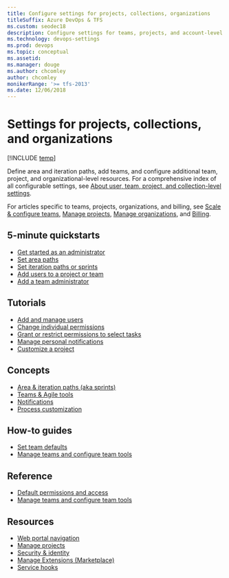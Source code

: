 ```yaml
---
title: Configure settings for projects, collections, organizations
titleSuffix: Azure DevOps & TFS
ms.custom: seodec18
description: Configure settings for teams, projects, and account-level objects
ms.technology: devops-settings
ms.prod: devops
ms.topic: conceptual
ms.assetid: 
ms.manager: douge
ms.author: chcomley
author: chcomley
monikerRange: '>= tfs-2013'
ms.date: 12/06/2018
---
```


# Settings for projects, collections, and organizations

[!INCLUDE [temp](../../_shared/version-vsts-tfs-all-versions.md)] 

Define area and iteration paths, add teams, and configure additional team, project, and organizational-level resources. For a comprehensive index of all configurable settings, see [About user, team, project, and collection-level settings](about-settings.md). 

For articles specific to teams, projects, organizations, and billing, see [Scale & configure teams](scale/index.md), [Manage projects](../projects/index.md), [Manage organizations](../accounts/index.md), and [Billing](../billing/index.md).

## 5-minute quickstarts

- [Get started as an administrator](../../user-guide/project-admin-tutorial.md?toc=/azure/devops/organizations/settings/toc.json&bc=/azure/devops/organizations/settings/breadcrumb/toc.json)
- [Set area paths](set-area-paths.md)
- [Set iteration paths or sprints](set-iteration-paths-sprints.md) 
- [Add users to a project or team](../security/add-users-team-project.md?toc=/azure/devops/organizations/settings/toc.json&bc=/azure/devops/organizations/settings/breadcrumb/toc.json)  
- [Add a team administrator](../../organizations/settings/add-team-administrator.md?toc=/azure/devops/organizations/settings/toc.json&bc=/azure/devops/organizations/settings/breadcrumb/toc.json) 


## Tutorials

- [Add and manage users](../accounts/add-organization-users.md?toc=/azure/devops/organizations/settings/toc.json&bc=/azure/devops/organizations/settings/breadcrumb/toc.json)  
- [Change individual permissions](../security/change-individual-permissions.md) 
- [Grant or restrict permissions to select tasks](../security/restrict-access.md) 
- [Manage personal notifications](../../notifications/howto-manage-personal-notifications.md) 
- [Customize a project](./work/customize-process.md) 


## Concepts 

- [Area & iteration paths (aka sprints)](about-areas-iterations.md) 
- [Teams & Agile tools](about-teams-and-settings.md) 
- [Notifications](../../notifications/about-notifications.md)   
- [Process customization](./work/inheritance-process-model.md)        


## How-to guides

- [Set team defaults](set-team-defaults.md)    
- [Manage teams and configure team tools](manage-teams.md)   


## Reference
- [Default permissions and access](../security/permissions-access.md?toc=/azure/devops/organizations/settings/toc.json&bc=/azure/devops/organizations/settings/breadcrumb/toc.json)  
- [Manage teams and configure team tools](../../organizations/settings/manage-teams.md?toc=/azure/devops/organizations/settings/toc.json&bc=/azure/devops/organizations/settings/breadcrumb/toc.json)  


## Resources

- [Web portal navigation](../../project/navigation/index.md) 
- [Manage projects](../projects/index.md) 
- [Security & identity](../security/index.md) 
- [Manage Extensions (Marketplace)](../../marketplace/index.md) 
- [Service hooks](../../service-hooks/index.md) 
 